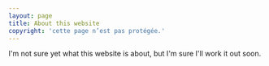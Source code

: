 ```yaml
---
layout: page
title: About this website
copyright: 'cette page n’est pas protégée.'
---
```


I'm not sure yet what this website is about, but I'm sure I'll work it out soon.
